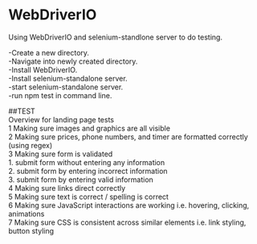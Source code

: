# WebDriverIO
Using WebDriverIO and selenium-standlone server to do testing.  

-Create a new directory.  
-Navigate into newly created directory.  
-Install WebDriverIO.  
-Install selenium-standalone server.  
-start selenium-standalone server.  
-run npm test in command line.  


##TEST    
Overview for landing page tests  
1 Making sure images and graphics are all visible  
2 Making sure prices, phone numbers, and timer are formatted correctly (using regex)  
3 Making sure form is validated  
    1. submit form without entering any information  
    2. submit form by entering incorrect information  
    3. submit form by entering valid information  
4 Making sure links direct correctly  
5 Making sure text is correct / spelling is correct  
6 Making sure JavaScript interactions are working i.e. hovering, clicking, animations  
7 Making sure CSS is consistent across similar elements i.e. link styling, button styling  
